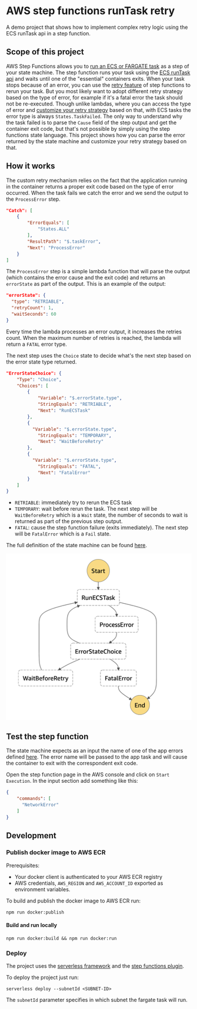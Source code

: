 # AWS step functions runTask retry

A demo project that shows how to implement complex retry logic using the ECS runTask api in a step function.

## Scope of this project

AWS Step Functions allows you to [run an ECS or FARGATE task](https://docs.aws.amazon.com/step-functions/latest/dg/connect-ecs.html) as a step of your state machine. The step function runs your task using the [ECS runTask api](https://docs.aws.amazon.com/AmazonECS/latest/APIReference/API_RunTask.html) and waits until one of the "essential" containers exits. When your task stops because of an error, you can use the [retry feature](https://docs.aws.amazon.com/step-functions/latest/dg/concepts-error-handling.html#error-handling-retrying-after-an-error) of step functions to rerun your task. But you most likely want to adopt different retry strategy based on the type of error, for example if it's a fatal error the task should not be re-executed. Though unlike lambdas, where you can access the type of error and [customize your retry strategy](https://aws.amazon.com/blogs/compute/automating-aws-lambda-function-error-handling-with-aws-step-functions/) based on that, with ECS tasks the error type is always `States.TaskFailed`. The only way to understand why the task failed is to parse the `Cause` field of the step output and get the container exit code, but that's not possible by simply using the step functions state language. This project shows how you can parse the error returned by the state machine and customize your retry strategy based on that.

## How it works

The custom retry mechanism relies on the fact that the application running in the container returns a proper exit code based on the type of error occurred. When the task fails we catch the error and we send the output to the `ProcessError` step.

```json
"Catch": [
    {
        "ErrorEquals": [
            "States.ALL"
        ],
        "ResultPath": "$.taskError",
        "Next": "ProcessError"
    }
]
```

The `ProcessError` step is a simple lambda function that will parse the output (which contains the error cause and the exit code) and returns an `errorState` as part of the output. This is an example of the output:

```json
"errorState": {
  "type": "RETRIABLE",
  "retryCount": 1,
  "waitSeconds": 60
}
```

Every time the lambda processes an error output, it increases the retries count. When the maximum number of retries is reached, the lambda will return a `FATAL` error type.

The next step uses the `Choice` state to decide what's the next step based on the error state type returned.

```json
"ErrorStateChoice": {
    "Type": "Choice",
    "Choices": [
        {
            "Variable": "$.errorState.type",
            "StringEquals": "RETRIABLE",
            "Next": "RunECSTask"
        },
        {
          "Variable": "$.errorState.type",
            "StringEquals": "TEMPORARY",
            "Next": "WaitBeforeRetry"
        },
        {
          "Variable": "$.errorState.type",
            "StringEquals": "FATAL",
            "Next": "FatalError"
        }
    ]
}
```

- `RETRIABLE`: immediately try to rerun the ECS task
- `TEMPORARY`: wait before rerun the task. The next step will be `WaitBeforeRetry` which is a `Wait` state, the number of seconds to wait is returned as part of the previous step output.
- `FATAL`: cause the step function failure (exits immediately). The next step will be `FatalError` which is a `Fail` state.

The full definition of the state machine can be found [here](./state-machine.json).

![State Machine](./state-machine.png)

## Test the step function

The state machine expects as an input the name of one of the app errors defined [here](./src/app/errors.js). The error name will be passed to the app task and will cause the container to exit with the correspondent exit code.

Open the step function page in the AWS console and click on `Start Execution`. In the input section add something like this:

```json
{
    "commands": [
      "NetworkError"
    ]
}
```

## Development

### Publish docker image to AWS ECR

Prerequisites:
  - Your docker client is authenticated to your AWS ECR registry
  - AWS credentials, `AWS_REGION` and `AWS_ACCOUNT_ID` exported as environment variables.

To build and publish the docker image to AWS ECR run:

    npm run docker:publish

#### Build and run locally

    npm run docker:build && npm run docker:run

### Deploy

The project uses the [serverless framework](https://serverless.com/) and the [step functions plugin](https://serverless.com/plugins/serverless-step-functions/).

To deploy the project just run:

    serverless deploy --subnetId <SUBNET-ID>

The `subnetId` parameter specifies in which subnet the fargate task will run.

